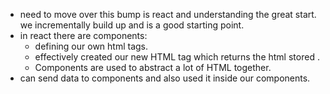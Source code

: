 - need to move over this bump is react and understanding the great start. we incrementally build up and is a good starting point.
- in react there are components:
	- defining our own html tags.
	- effectively created our new HTML tag which returns the html stored .
	- Components are used to abstract a lot of HTML together.
- can send data to components and also used it inside our components.